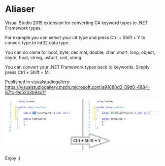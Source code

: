 # Aliaser
Visual Studio 2015 extension for converting C# keyword types to .NET Framework types.

For example you can select your int type and press Ctrl + Shift + Y to convert type to Int32 data type.

You can do same for bool, byte, decimal, double, char, short, long, object, sbyte, float, string, ushort, uint, ulong.

You can convert your .NET Framework types back to keywords. Simply press Ctrl + Shift + M.

Published in visualstudiogallery: https://visualstudiogallery.msdn.microsoft.com/a91088d3-09d0-4884-87fc-9e5233b94d1f

![alt text](https://github.com/jiriKuba/Aliaser/blob/master/AliaserExplanation.png "Explanation")

Enjoy ;)
